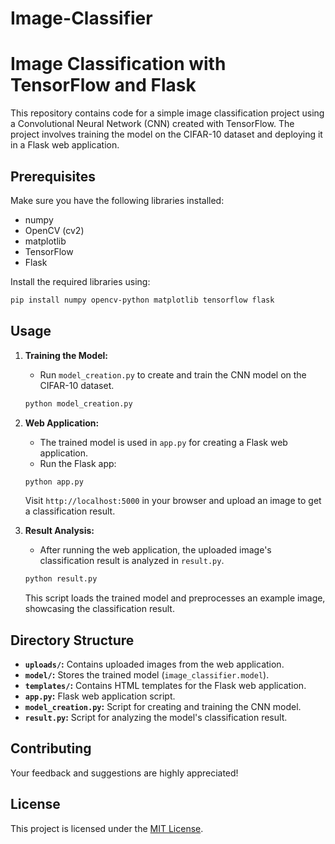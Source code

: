 # Image-Classifier
# Image Classification with TensorFlow and Flask

This repository contains code for a simple image classification project using a Convolutional Neural Network (CNN) created with TensorFlow. The project involves training the model on the CIFAR-10 dataset and deploying it in a Flask web application.

## Prerequisites

Make sure you have the following libraries installed:

- numpy
- OpenCV (cv2)
- matplotlib
- TensorFlow
- Flask

Install the required libraries using:

```bash
pip install numpy opencv-python matplotlib tensorflow flask
```

## Usage

1. **Training the Model:**
   - Run `model_creation.py` to create and train the CNN model on the CIFAR-10 dataset.

   ```bash
   python model_creation.py
   ```

2. **Web Application:**
   - The trained model is used in `app.py` for creating a Flask web application.
   - Run the Flask app:

   ```bash
   python app.py
   ```

   Visit `http://localhost:5000` in your browser and upload an image to get a classification result.

3. **Result Analysis:**
   - After running the web application, the uploaded image's classification result is analyzed in `result.py`.

   ```bash
   python result.py
   ```

   This script loads the trained model and preprocesses an example image, showcasing the classification result.

## Directory Structure

- **`uploads/`:** Contains uploaded images from the web application.
- **`model/`:** Stores the trained model (`image_classifier.model`).
- **`templates/`:** Contains HTML templates for the Flask web application.
- **`app.py`:** Flask web application script.
- **`model_creation.py`:** Script for creating and training the CNN model.
- **`result.py`:** Script for analyzing the model's classification result.

## Contributing

 Your feedback and suggestions are highly appreciated!

## License

This project is licensed under the [MIT License](LICENSE).
